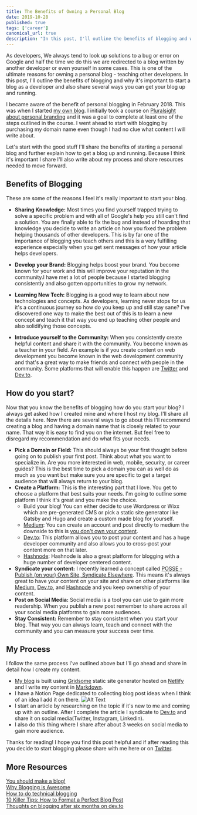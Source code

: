 ```yaml
---
title: The Benefits of Owning a Personal Blog
date: 2019-10-28
published: true
tags: ['career']
canonical_url: true
description: "In this post, I'll outline the benefits of blogging and why it's important to start a blog as a developer and also share several ways you can get your blog up and running."
---
```


As developers, We always tend to look up solutions to a bug or error on Google and half the time we do this we are redirected to a blog written by another developer or even yourself in some cases. This is one of the ultimate reasons for owning a personal blog - teaching other developers.
In this post, I'll outline the benefits of blogging and why it's important to start a blog as a developer and also share several ways you can get your blog up and running.

I became aware of the benefit of personal blogging in February 2018. This was when I started [my own blog](www.giftegwuenu.dev). I initially took a course on [Pluralsight about personal branding]( https://www.pluralsight.com/courses/developing-killer-personal-brand) and it was a goal to complete at least one of the steps outlined in the course. I went ahead to start with blogging by purchasing my domain name even though I had no clue what content I will write about.

Let's start with the good stuff I'll share the benefits of starting a personal blog and further explain how to get a blog up and running. Because I think it's important I share I'll also write about my process and share resources needed to move forward.

## Benefits of Blogging
These are some of the reasons I feel it's really important to start your blog.

- **Sharing Knowledge:** Most times you find yourself trapped trying to solve a specific problem and with all of Google's help you still can't find a solution. You are finally able to fix the bug and instead of hoarding that knowledge you decide to write an article on how you fixed the problem helping thousands of other developers. This is by far one of the importance of blogging you teach others and this is a very fulfilling experience especially when you get sent messages of how your article helps developers.

- **Develop your Brand:** Blogging helps boost your brand. You become known for your work and this will improve your reputation in the community.I have met a lot of people because I started blogging consistently and also gotten opportunities to grow my network. 

- **Learning New Tech:** Blogging is a good way to learn about new technologies and concepts. As developers, learning never stops for us it's a continuous journey so how do you keep up and still stay sane? I've discovered one way to make the best out of this is to learn a new concept and teach it that way you end up teaching other people and also solidifying those concepts. 

- **Introduce yourself to the Community:** When you consistently create helpful content and share it with the community. You become known as a teacher in your field. An example is if you create content on web development you become known in the web development community and that's a great way to make friends and connect with people in the community. Some platforms that will enable this happen are [Twitter](www.twwiter.com) and [Dev.to](www.dev.to).


## How do you start?

Now that you know the benefits of blogging how do you start your blog? I always get asked how I created mine and where I host my blog. I'll share all the details here. Now there are several ways to go about this I'll recommend creating a blog and having a domain name that is closely related to your name. That way it is easy to find you on the internet.
But feel free to disregard my recommendation and do what fits your needs.

- **Pick a Domain or Field:** This should always be your first thought before going on to publish your first post. Think about what you want to specialize in. Are you more interested in web, mobile, security, or career guides? This is the best time to pick a domain you can as well do as much as you want but make sure you are specific to get a target audience that will always return to your blog.
- **Create a Platform:** This is the interesting part that I love. You get to choose a platform that best suits your needs. I'm going to outline some platform I think it's great and you make the choice.
  - Build your blog! You can either decide to use Wordpress or Wixx which are pre-generated CMS or pick a static site generator like Gatsby and Hugo and create a custom made blog for yourself.
  - [Medium](https://medium.com): You can create an account and post directly to medium the downside to this is [you don't own your content](https://ownyourcontent.wordpress.com/2019/05/14/khoi-vinh-on-how-his-blog-amplified-his-work-and-career/).
  - [Dev.to](https://dev.to):  This platform allows you to post your content and has a huge developer community and also allows you to cross-post your content more on that later.
  - [Hashnode](https://hashnode.com): Hashnode is also a great platform for blogging with a huge number of developer centered content.
- **Syndicate your content:** I recently learned a concept called [POSSE - Publish (on your) Own Site, Syndicate Elsewhere](https://indieweb.org/POSSE). This means it's always great to have your content on your site and share on other platforms like [Medium](www.medium.com), [Dev.to](www.dev.to), and [Hashnode](www.hashnode.com) and you keep ownership of your content.
- **Post on Social Media:** Social media is a tool you can use to gain more readership. When you publish a new post remember to share across all your social media platforms to gain more audiences.
- **Stay Consistent:** Remember to stay consistent when you start your blog. That way you can always learn, teach and connect with the community and you can measure your success over time.

## My Process

I follow the same process I've outlined above but I'll go ahead and share in detail how I create my content.

- [My blog](https://giftegwuenu.com) is built using [Gridsome](www.gridsome.com) static site generator hosted on [Netlify](www.netlify.com) and I write my content in [Markdown](https://www.markdownguide.org/basic-syntax/).
- I have a Notion Page dedicated to collecting blog post ideas when I think of an idea I add it on there.
![Alt Text](https://thepracticaldev.s3.amazonaws.com/i/2022roez4pnw8dhuyyki.png)
- I start an article by researching on the topic if it's new to me and coming up with an outline. After I complete the article I syndicate to [Dev.to](www.dev.to) and share it on social media(Twitter, Instagram, Linkedin).
- I also do this thing where I share after about 3 weeks on social media to gain more audience.

Thanks for reading! I hope you find this post helpful and if after reading this you decide to start blogging please share with me here or on [Twitter](www.twitter.com/lauragift21).


## More Resources

[You should make a blog!](https://drewdevault.com/make-a-blog)  
[Why Blogging is Awesome](https://dev.to/ladybug/why-blogging-is-awesome-127)  
[How to do technical blogging](https://dev.to/yelluw/how-to-do-technical-blogging)  
[10 Killer Tips: How to Format a Perfect Blog Post](https://writtent.com/blog/format-perfect-blog-post-10-tips/)  
[Thoughts on blogging after six months on dev.to](https://dev.to/helenanders26/thoughts-on-blogging-after-six-months-on-devto-3a9p)